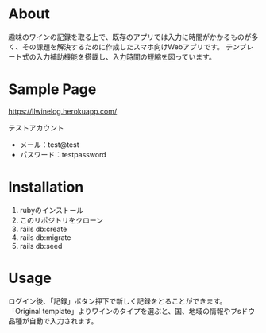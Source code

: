 # About
趣味のワインの記録を取る上で、既存のアプリでは入力に時間がかかるものが多く、その課題を解決するために作成したスマホ向けWebアプリです。
テンプレート式の入力補助機能を搭載し、入力時間の短縮を図っています。

# Sample Page
https://llwinelog.herokuapp.com/

テストアカウント
- メール：test@test
- パスワード：testpassword

# Installation
1. rubyのインストール
2. このリポジトリをクローン
3. rails db:create
4. rails db:migrate
5. rails db:seed

# Usage
ログイン後、「記録」ボタン押下で新しく記録をとることができます。
「Original template」よりワインのタイプを選ぶと、国、地域の情報やブsドウ品種が自動で入力されます。